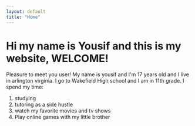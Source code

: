 ```yaml
---
layout: default
title: "Home"
---
```


<h1> Hi my name is Yousif and this is my website, WELCOME!</h1>
<p> Pleasure to meet you user! My name is yousif and I'm 17 years old and I live in arlington virginia. I go to Wakefield High school and I am in 11th grade. I spend my time:</p>
<ol>
<li> studying </li>
<li> tutoring as a side hustle</li>
<li> watch my favorite movies and tv shows</li>
<li>Play online games with my little brother</li>
</ol>
